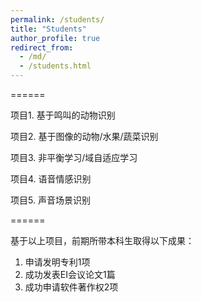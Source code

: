 ```yaml
---
permalink: /students/
title: "Students"
author_profile: true
redirect_from: 
  - /md/
  - /students.html
---
```




======

项目1. 基于鸣叫的动物识别

项目2. 基于图像的动物/水果/蔬菜识别

项目3. 非平衡学习/域自适应学习

项目4. 语音情感识别

项目5. 声音场景识别

======

基于以上项目，前期所带本科生取得以下成果：

1. 申请发明专利1项
2. 成功发表EI会议论文1篇
3. 成功申请软件著作权2项





